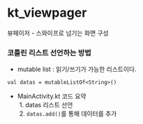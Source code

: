 # kt_viewpager
뷰페이저 - 스와이프로 넘기는 화면 구성  
### 코틀린 리스트 선언하는 방법
- mutable list : 읽기/쓰기가 가능한 리스트이다.
```
val datas = mutableListOf<String>()
```
- MainActivity.kt 코드 요약  
&nbsp;1. datas 리스트 선언  
&nbsp;2. ```datas.add()```를 통해 데이터를 추가


